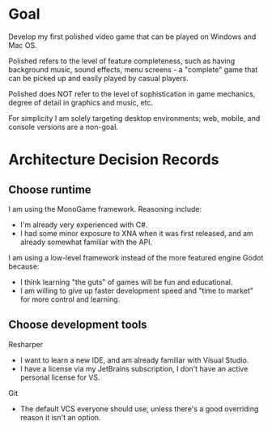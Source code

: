 # Goal
Develop my first polished video game that can be played on Windows and Mac OS.

Polished refers to the level of feature completeness, such as having background music, sound effects, menu screens - a "complete" game that can be picked up and easily played by casual players. 

Polished does NOT refer to the level of sophistication in game mechanics, degree of detail in graphics and music, etc.

For simplicity I am solely targeting desktop environments; web, mobile, and console versions are a  non-goal.

# Architecture Decision Records

## Choose runtime
I am using the MonoGame framework. Reasoning include:
- I'm already very experienced with C#.
- I had some minor exposure to XNA when it was first released, and am already somewhat familiar with the API.

I am using a low-level framework instead of the more featured engine Godot because:
- I think learning "the guts" of games will be fun and educational.
- I am willing to give up faster development speed and "time to market" for more control and learning.

## Choose development tools
Resharper
- I want to learn a new IDE, and am already familiar with Visual Studio.
- I have a license via my JetBrains subscription, I don't have an active personal license for VS.

Git
- The default VCS everyone should use, unless there's a good overriding reason it isn't an option.
